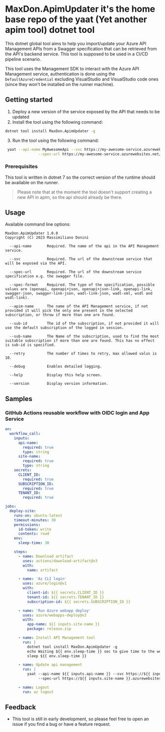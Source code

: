 # MaxDon.ApimUpdater it's the home base repo of the yaat (Yet another apim tool) dotnet tool

This dotnet global tool aims to help you import/update your Azure API Management APIs from a Swagger specification that can be retrieved from the API's backend service. This tool is supposed to be used in a CI/CD pipeline scenario.

This tool uses the Management SDK to interact with the Azure API Management service, authentication is done using the `DefaultAzureCredential` excluding VisualStudio and VisualStudio code ones (since they won't be installed on the runner machine).

## Getting started

1. Deploy a new version of the service exposed by the API that needs to be updated
2. Install the tool using the following command:

```bash
dotnet tool install MaxDon.ApimUpdater -g
```
3. Run the tool using the following command:

```bash
 yaat --api-name MyAwesomeApi --svc https://my-awesome-service.azurewebsites.net \
               --spec-url https://my-awesome-service.azurewebsites.net/swagger/v1/swagger.json --spec-format openapi-link
```

### Prerequisites

This tool is written in dotnet 7 so the correct version of the runtime should be available on the runner.

> Please note that at the moment the tool doesn't support creating a new API in apim, so the api should already be there.

## Usage

Available command line options:

```
MaxDon.ApimUpdater 1.0.0
Copyright (C) 2023 Massimiliano Donini

  --api-name       Required. The name of the api in the API Management service.

  --svc            Required. The url of the downstream service that will be exposed via the API.

  --spec-url       Required. The url of the downstream service specification e.g. the swagger file.

  --spec-format    Required. The type of the specification, possible values are (openapi, openapi+json, openapi+json-link, openapi-link, swagger-json, swagger-link-json, wadl-link-json, wadl-xml, wsdl and wsdl-link).

  --apim-name      The name of the API Management service, if not provided it will pick the only one present in the selected subscription, or throw if more than one are found.

  --sub-id         The id of the subscription, if not provided it will use the default subscription of the logged in session.

  --sub-name       The Name of the subscription, used to find the most suitable subscription if more than one are found. This has no effect is sub-id is specified.

  --retry          The number of times to retry, max allowed valus is 10.

  --debug          Enables detailed logging.

  --help           Display this help screen.

  --version        Display version information.

```

## Samples

### GitHub Actions reusable workflow with OIDC login and App Service

```yaml
on:
  workflow_call:
    inputs:
      api-name:
        required: true
        type: string    
      site-name:
        required: true
        type: string
    secrets:
      CLIENT_ID:
        required: true
      SUBSCRIPTION_ID:
        required: true
      TENANT_ID:
        required: true

jobs:
  deploy-site:
    runs-on: ubuntu-latest
    timeout-minutes: 30
    permissions:
      id-token: write
      contents: read
    env:
      sleep-time: 30

    steps:
      - name: Download artifact
        uses: actions/download-artifact@v3
        with:
          name: artifact

      - name: 'Az CLI login'
        uses: azure/login@v1
        with:
          client-id: ${{ secrets.CLIENT_ID }}
          tenant-id: ${{ secrets.TENANT_ID }}
          subscription-id: ${{ secrets.SUBSCRIPTION_ID }}

      - name: 'Run Azure webapp deploy'
        uses: azure/webapps-deploy@v2
        with:
          app-name: ${{ inputs.site-name }}
          package: release.zip

      - name: Install API Management tool
        run: |
          dotnet tool install MaxDon.ApimUpdater -g
          echo Waiting ${{ env.sleep-time }} sec to give time to the web app to re-start
          sleep ${{ env.sleep-time }}

      - name: Update api management
        run: |
          yaat --api-name ${{ inputs.api-name }} --svc https://${{ inputs.site-name }}.azurewebsites.net \
               --spec-url https://${{ inputs.site-name }}.azurewebsites.net/swagger/v1/swagger.json --spec-format openapi-link

      - name: Logout
        run: az logout
```

## Feedback

- This tool is still in early development, so please feel free to open an issue if you find a bug or have a feature request.